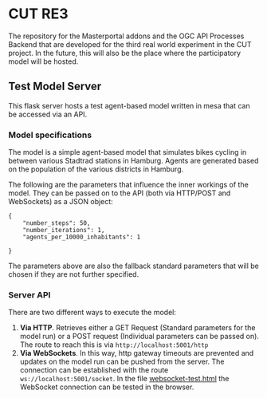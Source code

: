 # CUT RE3
The repository for the Masterportal addons and the OGC API Processes Backend that are developed for the third real world experiment in the CUT project.
In the future, this will also be the place where the participatory model will be hosted.

## Test Model Server
This flask server hosts a test agent-based model written in mesa that can be accessed via an API. 

### Model specifications
The model is a simple agent-based model that simulates bikes cycling in between various Stadtrad stations in Hamburg. Agents are generated based on the population of the various districts in Hamburg. 

The following are the parameters that influence the inner workings of the model. They can be passed on to the API (both via HTTP/POST and WebSockets) as a JSON object:
```
{
    "number_steps": 50,
    "number_iterations": 1,
    "agents_per_10000_inhabitants": 1
    
}
```
The parameters above are also the fallback standard parameters that will be chosen if they are not further specified. 


### Server API
There are two different ways to execute the model:
 
 1. **Via HTTP**. Retrieves either a GET Request (Standard parameters for the model run) or a POST request (Individual parameters can be passed on). The route to reach this is via `http://localhost:5001/http`
 1. **Via WebSockets**. In this way, http gateway timeouts are prevented and updates on the model run can be pushed from the server. The connection can be established with the route `ws://localhost:5001/socket`. In the file [websocket-test.html](test-model-server/websocket-test.html) the WebSocket connection can be tested in the browser. 



